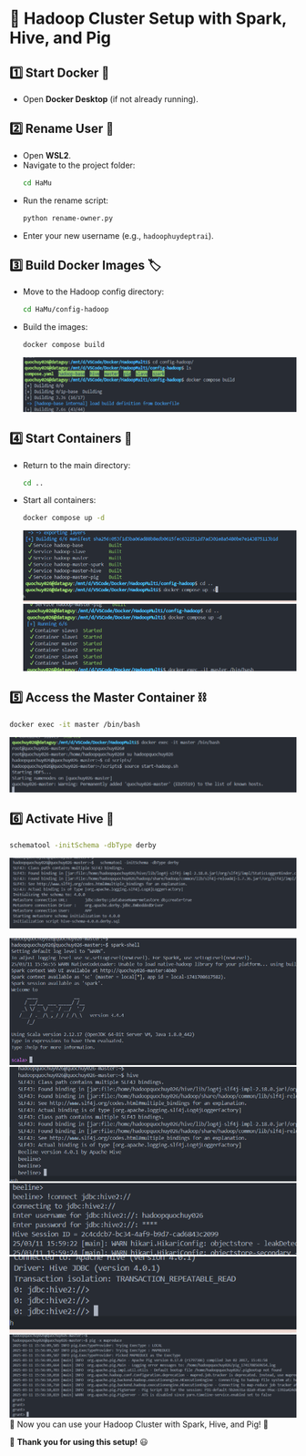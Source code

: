 # 🚀 Hadoop Cluster Setup with Spark, Hive, and Pig  

## 1️⃣ Start Docker 🐳  
- Open **Docker Desktop** (if not already running).  

## 2️⃣ Rename User 🔄  
- Open **WSL2**.  
- Navigate to the project folder:  
  ```bash
  cd HaMu
  ```
- Run the rename script:  
  ```bash
  python rename-owner.py
  ```
- Enter your new username (e.g., `hadoophuydeptrai`).  

## 3️⃣ Build Docker Images 🏷️  
- Move to the Hadoop config directory:  
  ```bash
  cd HaMu/config-hadoop
  ```
- Build the images:  
  ```bash
  docker compose build
  ```
  ![alt text](image-1.png)

## 4️⃣ Start Containers 🚀  
- Return to the main directory:  
  ```bash
  cd ..
  ```
- Start all containers:  
  ```bash
  docker compose up -d
  ```
  ![alt text](image.png)
  ![alt text](image-3.png)

## 5️⃣ Access the Master Container ⛓️  
  ```bash
  docker exec -it master /bin/bash
  ```
  ![alt text](image-2.png)
## 6️⃣ Activate Hive 🐝  
  ```bash
  schematool -initSchema -dbType derby
  ```
  ![alt text](image-6.png)

![alt text](image-5.png)
![alt text](image-7.png)
![alt text](image-8.png)
![alt text](image-9.png)
![alt text](image-4.png)
💪 Now you can use your Hadoop Cluster with Spark, Hive, and Pig! 🎉  

🔹 **Thank you for using this setup!** 😃

